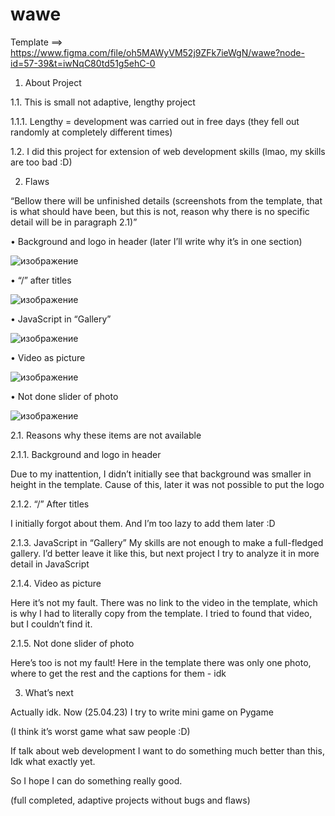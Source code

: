 # wawe
Template ==> https://www.figma.com/file/oh5MAWyVM52j9ZFk7ieWgN/wawe?node-id=57-39&t=iwNqC80td51g5ehC-0
1.	About Project 

1.1.	This is small not adaptive, lengthy project


1.1.1.	Lengthy = development was carried out in free    days (they fell out randomly at completely different times)


1.2.	I did this project for extension of web development skills (lmao, my skills are too bad :D) 


2.	Flaws

“Bellow there will be unfinished details (screenshots from the template, that is what should have been, but this is not, reason why there is no specific detail will be in paragraph 2.1)”

•	Background and logo in header (later I’ll write why it’s in one section)

![изображение](https://user-images.githubusercontent.com/113620590/236695714-055ab9cf-b59a-46b6-ba82-5d2400934026.png)

 
•	“/” after titles

![изображение](https://user-images.githubusercontent.com/113620590/236695719-107e08dc-5a3a-4c0d-911c-a086df8899c5.png)



•	JavaScript in “Gallery”

![изображение](https://user-images.githubusercontent.com/113620590/236695722-313fedbf-69b6-4d69-8c11-30a2693b3bb0.png)


•	Video as picture

![изображение](https://user-images.githubusercontent.com/113620590/236695726-002efa62-2947-444d-8d99-5d3c54b3439c.png)


•	Not done slider of photo

![изображение](https://user-images.githubusercontent.com/113620590/236695727-e01ff4f4-38e1-46b5-9db9-0425139ba60e.png)


2.1.	Reasons why these items are not available

2.1.1.	Background and logo in header

Due to my inattention, I didn’t initially see that background was smaller in height in the template. Cause of this, later it was not possible to put the logo


2.1.2.	“/” After titles

I initially forgot about them. And I’m too lazy to add them later :D


2.1.3.	JavaScript in “Gallery”
My skills are not enough to make a full-fledged gallery. I’d better leave it like this, but next project I try to analyze it in more detail in JavaScript


2.1.4.	Video as picture

Here it’s not my fault. There was no link to the video in the template, which is why I had to literally copy from the template.
I tried to found that video, but I couldn’t find it.


2.1.5.	Not done slider of photo

Here’s too is not my fault! Here in the template there was only one photo, where to get the rest and the captions for them - idk


3.	What’s next 

Actually idk. Now (25.04.23) I try to write mini game on Pygame

(I think it’s worst game what saw people :D)

If talk about web development I want to do something much better than this, Idk what exactly yet.

So I hope I can do something really good.

(full completed, adaptive projects without bugs and flaws) 
